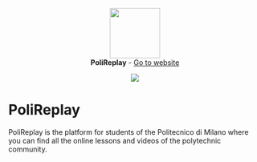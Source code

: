 <p align="center">
  <img src="https://raw.githubusercontent.com/NiccoloSegato/polireplay/main/assets/images/favicon.ico" width="100"/></br>
  <strong>PoliReplay</strong> - <a href="https://polireplay.it" title="https://polireplay.it">Go to website</a>
</p>

<p align="center">
    <a href="https://hits.seeyoufarm.com"><img src="https://hits.seeyoufarm.com/api/count/incr/badge.svg?url=https%3A%2F%2Fpolireplay.it&count_bg=%2379C83D&title_bg=%23555555&icon=&icon_color=%23E7E7E7&title=hits&edge_flat=false"/></a>
</p>
<p align="center">
    <a href="https://github.com/NiccoloSegato/polireplay/actions/workflows/codeql-analysis.yml/badge.svg)](https://github.com/NiccoloSegato/polireplay/actions/workflows/codeql-analysis.yml"/></a>

# PoliReplay
PoliReplay is the platform for students of the Politecnico di Milano where you can find all the online lessons and videos of the polytechnic community.
